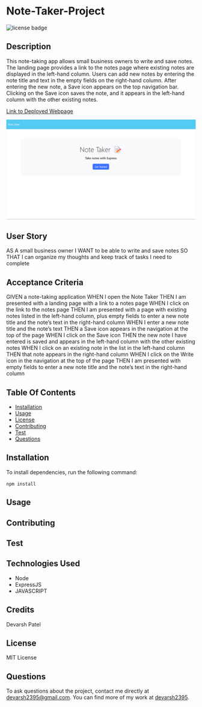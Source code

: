 # Note-Taker-Project
![license badge](https://img.shields.io/badge/license-MIT-brightgreen)

## Description

This note-taking app allows small business owners to write and save notes. The landing page provides a link to the notes page where existing notes are displayed in the left-hand column. Users can add new notes by entering the note title and text in the empty fields on the right-hand column. After entering the new note, a Save icon appears on the top navigation bar. Clicking on the Save icon saves the note, and it appears in the left-hand column with the other existing notes.

[Link to Deployed Webpage](https://dp-note-taker-project.herokuapp.com/)

![Home page Image](./public/assets/images/Homepage.png)



## User Story

AS A small business owner
I WANT to be able to write and save notes
SO THAT I can organize my thoughts and keep track of tasks I need to complete


## Acceptance Criteria

GIVEN a note-taking application
WHEN I open the Note Taker
THEN I am presented with a landing page with a link to a notes page
WHEN I click on the link to the notes page
THEN I am presented with a page with existing notes listed in the left-hand column, plus empty fields to enter a new note title and the note’s text in the right-hand column
WHEN I enter a new note title and the note’s text
THEN a Save icon appears in the navigation at the top of the page
WHEN I click on the Save icon
THEN the new note I have entered is saved and appears in the left-hand column with the other existing notes
WHEN I click on an existing note in the list in the left-hand column
THEN that note appears in the right-hand column
WHEN I click on the Write icon in the navigation at the top of the page
THEN I am presented with empty fields to enter a new note title and the note’s text in the right-hand column


## Table Of Contents

* [Installation](#installation)
* [Usage](#usage)
* [License](#license)
* [Contributing](#contributing)
* [Test](#test)
* [Questions](#questions)

## Installation

To install dependencies, run the following command: 

```
npm install
```

## Usage



## Contributing



## Test




## Technologies Used

- Node
- ExpressJS
- JAVASCRIPT

## Credits

Devarsh Patel

## License

MIT License

## Questions

To ask questions about the project, contact me directly at devarsh2395@gmail.com. You can find more of my work at [devarsh2395](https://github.com/devarsh2395/).

